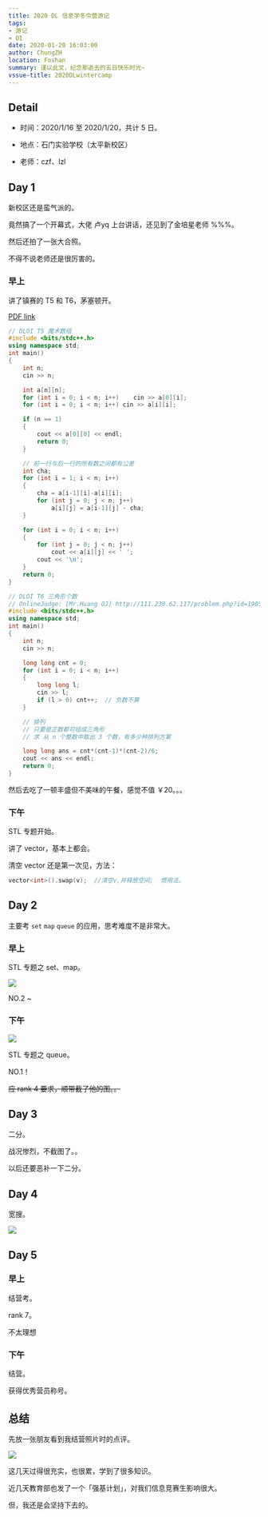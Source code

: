 ```yaml
---
title: 2020 DL 信息学冬令营游记
tags:
- 游记
- OI
date: 2020-01-20 16:03:00
author: ChungZH
location: Foshan
summary: 谨以此文，纪念那逝去的五日快乐时光~
vssue-title: 2020DLwintercamp
---
```


## Detail

- 时间：2020/1/16 至 2020/1/20，共计 5 日。

- 地点：石门实验学校（太平新校区）

- 老师：czf、lzl

## Day 1

新校区还是蛮气派的。

竟然搞了一个开幕式，大佬 卢yq 上台讲话，还见到了金培星老师 %%%。

然后还拍了一张大合照。

不得不说老师还是很厉害的。

### 早上

讲了镇赛的 T5 和 T6，茅塞顿开。

[PDF link](https://czh-img.oss-cn-shenzhen.aliyuncs.com/blog/oi/2020dlwc/2019%E5%B9%B4%E5%A4%A7%E6%B2%A5%E9%95%87%E5%B0%8F%E5%AD%A6%E7%94%B2%E7%BB%84%E4%BF%A1%E6%81%AF%E5%AD%A6%E8%AF%95%E9%A2%98.pdf)

```cpp
// DLOI T5 魔术数组 
#include <bits/stdc++.h>
using namespace std;
int main()
{
    int n;
    cin >> n;

    int a[n][n];
    for (int i = 0; i < n; i++)    cin >> a[0][i];
    for (int i = 0; i < n; i++) cin >> a[i][i];

    if (n == 1)
    {
        cout << a[0][0] << endl;
        return 0;
    }

    // 前一行与后一行的所有数之间都有公差 
    int cha;
    for (int i = 1; i < n; i++)
    {
        cha = a[i-1][i]-a[i][i];
        for (int j = 0; j < n; j++)
            a[i][j] = a[i-1][j] - cha;
    }

    for (int i = 0; i < n; i++)
    {
        for (int j = 0; j < n; j++)
            cout << a[i][j] << ' ';
        cout << '\n';
    }
    return 0;
}
```

```cpp
// DLOI T6 三角形个数
// OnlineJudge: [Mr.Huang OJ] http://111.230.62.117/problem.php?id=1905 
#include <bits/stdc++.h>
using namespace std;
int main()
{
    int n;
    cin >> n;

    long long cnt = 0;
    for (int i = 0; i < n; i++)
    {
        long long l;
        cin >> l;
        if (l > 0) cnt++;  // 负数不算 
    }

    // 排列
    // 只要是正数都可组成三角形
    // 求 从 n 个整数中取出 3 个数，有多少种排列方案

    long long ans = cnt*(cnt-1)*(cnt-2)/6;
    cout << ans << endl;
    return 0;
} 
```

然后去吃了一顿丰盛但不美味的午餐，感觉不值 ￥20。。。

### 下午

STL 专题开始。

讲了 vector，基本上都会。

清空 vector 还是第一次见，方法：

```cpp
vector<int>().swap(v);  //清空v,并释放空间;  惯用法。
```

## Day 2

主要考 `set` `map` `queue` 的应用，思考难度不是非常大。

### 早上

STL 专题之 set、map。

![](https://czh-img.oss-cn-shenzhen.aliyuncs.com/blog/oi/2020dlwc/ranking-setmap.png)

NO.2 ~

### 下午

![](https://czh-img.oss-cn-shenzhen.aliyuncs.com/blog/oi/2020dlwc/ranking-queue.png)

STL 专题之 queue。

NO.1！

~~应 rank 4 要求，顺带截了他的图。。~~

## Day 3

二分。

战况惨烈，不截图了。。

以后还要恶补一下二分。

## Day 4

宽搜。

![](https://czh-img.oss-cn-shenzhen.aliyuncs.com/blog/oi/2020dlwc/ranking-bfs.png)

## Day 5

### 早上

结营考。

rank 7。

不太理想

### 下午

结营。

获得优秀营员称号。

## 总结

先放一张朋友看到我结营照片时的点评。

![](https://czh-img.oss-cn-shenzhen.aliyuncs.com/blog/oi/2020dlwc/comment.jpg)

这几天过得很充实，也很累，学到了很多知识。

近几天教育部也发了一个「强基计划」，对我们信息竞赛生影响很大。

但，我还是会坚持下去的。

<Vssue title="2020DLwintercamp" />